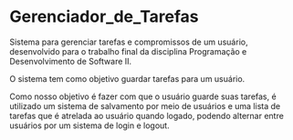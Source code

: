 # Gerenciador_de_Tarefas
Sistema para gerenciar tarefas e compromissos de um usuário, desenvolvido para o trabalho final da disciplina Programação e Desenvolvimento de Software II.

O sistema tem como objetivo guardar tarefas para um usuário.

Como nosso objetivo é fazer com que o usuário guarde suas tarefas, é utilizado um sistema de salvamento por meio de usuários e uma lista de tarefas que é atrelada ao usuário quando logado, podendo alternar entre usuários por um sistema de login e logout.
